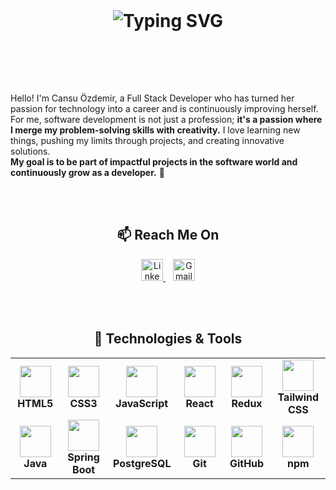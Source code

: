 <br><br>

<h1 align="center" style="margin-top: 40px; margin-bottom: 50px;">
  <img src="https://readme-typing-svg.herokuapp.com?font=JetBrains+Mono&weight=700&size=25&pause=1000&color=00FF00&center=true&width=800&lines=Hello+Everyone!%20I'm%20Cansu%20Özdemir!;I'm%20a%20Full+Stack+Developer!;Passionate+about+coding%20%26%20problem-solving!" alt="Typing SVG" />
</h1>



<br><br>



Hello! I'm Cansu Özdemir, a Full Stack Developer who has turned her passion for technology into a career and is continuously improving herself.  
For me, software development is not just a profession; **it's a passion where I merge my problem-solving skills with creativity.** I love learning new things, pushing my limits through projects, and creating innovative solutions.  
**My goal is to be part of impactful projects in the software world and continuously grow as a developer.** 🚀  

<br><br>


<h2 align="center">📫 <strong>Reach Me On</strong></h2>

<p align="center">
  <a href="https://linkedin.com/in/cansu-ozdemir1" target="_blank">
    <img src="https://img.shields.io/badge/LinkedIn-0077B5?style=for-the-badge&logo=linkedin&logoColor=white" alt="LinkedIn" height="35">
  </a>
  &nbsp;&nbsp;
  <a href="mailto:cansuozzdemir@gmail.com" target="_blank">
    <img src="https://img.shields.io/badge/Gmail-D14836?style=for-the-badge&logo=gmail&logoColor=white" alt="Gmail" height="35">
  </a>
</p>

<br><br>

<h2 align="center">🔧 <strong>Technologies & Tools</strong></h2>

<table align="center">
  <tr>
    <td align="center" width="120">
      <img src="https://cdn.jsdelivr.net/gh/devicons/devicon/icons/html5/html5-original.svg" width="50"/><br/>
      <strong>HTML5</strong>
    </td>
    <td align="center" width="120">
      <img src="https://cdn.jsdelivr.net/gh/devicons/devicon/icons/css3/css3-original.svg" width="50"/><br/>
      <strong>CSS3</strong>
    </td>
    <td align="center" width="120">
      <img src="https://cdn.jsdelivr.net/gh/devicons/devicon/icons/javascript/javascript-original.svg" width="50"/><br/>
      <strong>JavaScript</strong>
    </td>
    <td align="center" width="120">
      <img src="https://cdn.jsdelivr.net/gh/devicons/devicon/icons/react/react-original.svg" width="50"/><br/>
      <strong>React</strong>
    </td>
    <td align="center" width="120">
      <img src="https://cdn.jsdelivr.net/gh/devicons/devicon/icons/redux/redux-original.svg" width="50"/><br/>
      <strong>Redux</strong>
    </td>
    <td align="center" width="120">
      <img src="https://cdn.jsdelivr.net/gh/devicons/devicon/icons/tailwindcss/tailwindcss-original.svg" width="50"/><br/>
      <strong>Tailwind CSS</strong>
    </td>
  </tr>
  <tr>
    <td align="center" width="120">
      <img src="https://cdn.jsdelivr.net/gh/devicons/devicon/icons/java/java-original.svg" width="50"/><br/>
      <strong>Java</strong>
    </td>
    <td align="center" width="120">
      <img src="https://cdn.jsdelivr.net/gh/devicons/devicon/icons/spring/spring-original.svg" width="50"/><br/>
      <strong>Spring Boot</strong>
    </td>
    <td align="center" width="120">
      <img src="https://cdn.jsdelivr.net/gh/devicons/devicon/icons/postgresql/postgresql-original.svg" width="50"/><br/>
      <strong>PostgreSQL</strong>
    </td>
    <td align="center" width="120">
      <img src="https://cdn.jsdelivr.net/gh/devicons/devicon/icons/git/git-original.svg" width="50"/><br/>
      <strong>Git</strong>
    </td>
    <td align="center" width="120">
      <img src="https://cdn.jsdelivr.net/gh/devicons/devicon/icons/github/github-original.svg" width="50"/><br/>
      <strong>GitHub</strong>
    </td>
    <td align="center" width="120">
      <img src="https://cdn.jsdelivr.net/gh/devicons/devicon/icons/npm/npm-original-wordmark.svg" width="50"/><br/>
      <strong>npm</strong>
    </td>
  </tr>
</table>















<!--
**cansu-ozdemir/cansu-ozdemir** is a ✨ _special_ ✨ repository because its `README.md` (this file) appears on your GitHub profile.

Here are some ideas to get you started:

- 🔭 I’m currently working on ...
- 🌱 I’m currently learning ...
- 👯 I’m looking to collaborate on ...
- 🤔 I’m looking for help with ...
- 💬 Ask me about ...
- 📫 How to reach me: ...
- 😄 Pronouns: ...
- ⚡ Fun fact: ...
-->
